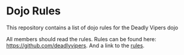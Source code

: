 Dojo Rules
==========

This repository contains a list of dojo rules for the Deadly Vipers dojo

All members should read the rules.
Rules can be found here: https://github.com/deadlyvipers.
And a link to the [rules](https://github.com/deadlyvipers).
